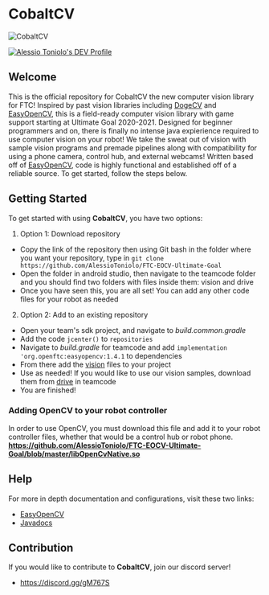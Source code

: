 # CobaltCV
![CobaltCV](https://github.com/AlessioToniolo/FTC-EOCV-Ultimate-Goal/blob/master/circlecobaltimage.png)

[![Alessio Toniolo's DEV Profile](https://d2fltix0v2e0sb.cloudfront.net/dev-badge.svg)](https://dev.to/alessiotoniolo)
## Welcome
This is the official repository for CobaltCV the new computer vision library for FTC! Inspired by past vision libraries including [DogeCV](https://github.com/dogecv/DogeCV)
and [EasyOpenCV](https://github.com/OpenFTC/EasyOpenCV), this is a field-ready computer vision library with game support starting at Ultimate Goal 2020-2021. Designed for beginner
programmers and on, there is finally no intense java expierience required to use computer vision on your robot! We take the sweat out of
vision with sample vision programs and premade pipelines along with compatibility for using a phone camera, control hub, and external
webcams! Written based off of [EasyOpenCV](https://github.com/OpenFTC/EasyOpenCV), code is highly functional and established off of a reliable source. To get started, follow the steps below.

## Getting Started
To get started with using **CobaltCV**, you have two options:
1. Option 1: Download repository
* Copy the link of the repository then using Git bash in the folder where you want your repository, type in `git clone https://github.com/AlessioToniolo/FTC-EOCV-Ultimate-Goal`
* Open the folder in android studio, then navigate to the teamcode folder and you should find two folders with files inside them: vision and drive
* Once you have seen this, you are all set! You can add any other code files for your robot as needed
2. Option 2: Add to an existing repository
* Open your team's sdk project, and navigate to *build.common.gradle*
* Add the code `jcenter()` to `repositories`
* Navigate to *build.gradle* for teamcode and add `implementation 'org.openftc:easyopencv:1.4.1` to dependencies
* From there add the [vision](https://github.com/AlessioToniolo/FTC-EOCV-Ultimate-Goal/tree/master/TeamCode/src/main/java/org/firstinspires/ftc/teamcode/vision) files to your project
* Use as needed! If you would like to use our vision samples, download them from [drive](https://github.com/AlessioToniolo/FTC-EOCV-Ultimate-Goal/tree/master/TeamCode/src/main/java/org/firstinspires/ftc/teamcode/drive) in teamcode
* You are finished!

### Adding OpenCV to your robot controller
In order to use OpenCV, you must download this file and add it to your robot controller files, whether that would be a control hub or robot phone.
**https://github.com/AlessioToniolo/FTC-EOCV-Ultimate-Goal/blob/master/libOpenCvNative.so**

## Help
For more in depth documentation and configurations, visit these two links:
* [EasyOpenCV](https://github.com/OpenFTC/EasyOpenCV)
* [Javadocs](https://javadoc.io/doc/org.openftc/easyopencv/latest/index.html)

## Contribution
If you would like to contribute to **CobaltCV**, join our discord server!
- https://discord.gg/gM767S
